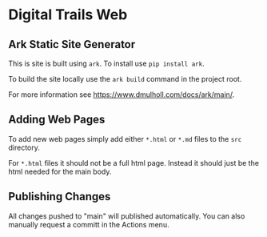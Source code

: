 # Digital Trails Web

## Ark Static Site Generator
This is site is built using `ark`. To install use `pip install ark`.

To build the site locally use the `ark build` command in the project root.

For more information see https://www.dmulholl.com/docs/ark/main/.

## Adding Web Pages
To add new web pages simply add either `*.html` or `*.md` files to the `src` directory.

For `*.html` files it should not be a full html page. Instead it should just be the html needed for the main body.

## Publishing Changes
All changes pushed to "main" will published automatically. You can also manually request a committ in the Actions menu.
